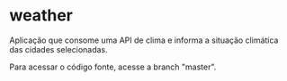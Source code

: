 # weather
Aplicação que consome uma API de clima e informa a situação climática das cidades selecionadas.

Para acessar o código fonte, acesse a branch "master".
